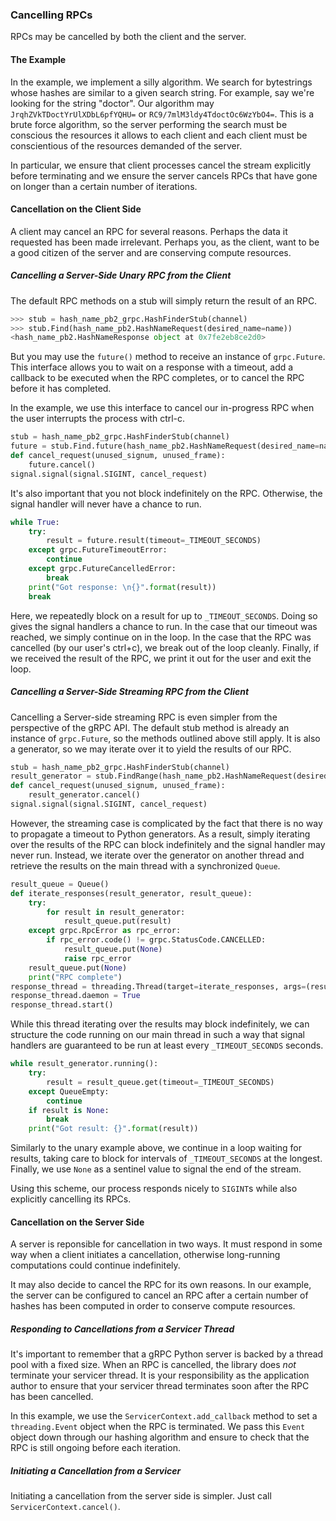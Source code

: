 ### Cancelling RPCs

RPCs may be cancelled by both the client and the server.

#### The Example

In the example, we implement a silly algorithm. We search for bytestrings whose
hashes are similar to a given search string. For example, say we're looking for
the string "doctor". Our algorithm may `JrqhZVkTDoctYrUlXDbL6pfYQHU=` or
`RC9/7mlM3ldy4TdoctOc6WzYbO4=`. This is a brute force algorithm, so the server
performing the search must be conscious the resources it allows to each client
and each client must be conscientious of the resources demanded of the server.

In particular, we ensure that client processes cancel the stream explicitly
before terminating and we ensure the server cancels RPCs that have gone on longer
than a certain number of iterations.

#### Cancellation on the Client Side

A client may cancel an RPC for several reasons. Perhaps the data it requested
has been made irrelevant. Perhaps you, as the client, want to be a good citizen
of the server and are conserving compute resources.

##### Cancelling a Server-Side Unary RPC from the Client

The default RPC methods on a stub will simply return the result of an RPC.

```python
>>> stub = hash_name_pb2_grpc.HashFinderStub(channel)
>>> stub.Find(hash_name_pb2.HashNameRequest(desired_name=name))
<hash_name_pb2.HashNameResponse object at 0x7fe2eb8ce2d0>
```

But you may use the `future()` method to receive an instance of `grpc.Future`.
This interface allows you to wait on a response with a timeout, add a callback
to be executed when the RPC completes, or to cancel the RPC before it has
completed.

In the example, we use this interface to cancel our in-progress RPC when the
user interrupts the process with ctrl-c.

```python
stub = hash_name_pb2_grpc.HashFinderStub(channel)
future = stub.Find.future(hash_name_pb2.HashNameRequest(desired_name=name))
def cancel_request(unused_signum, unused_frame):
    future.cancel()
signal.signal(signal.SIGINT, cancel_request)
```

It's also important that you not block indefinitely on the RPC. Otherwise, the
signal handler will never have a chance to run.

```python
while True:
    try:
        result = future.result(timeout=_TIMEOUT_SECONDS)
    except grpc.FutureTimeoutError:
        continue
    except grpc.FutureCancelledError:
        break
    print("Got response: \n{}".format(result))
    break
```

Here, we repeatedly block on a result for up to `_TIMEOUT_SECONDS`. Doing so
gives the signal handlers a chance to run. In the case that our timeout
was reached, we simply continue on in the loop. In the case that the RPC was
cancelled (by our user's ctrl+c), we break out of the loop cleanly. Finally, if
we received the result of the RPC, we print it out for the user and exit the
loop.


##### Cancelling a Server-Side Streaming RPC from the Client

Cancelling a Server-side streaming RPC is even simpler from the perspective of
the gRPC API. The default stub method is already an instance of `grpc.Future`,
so the methods outlined above still apply. It is also a generator, so we may
iterate over it to yield the results of our RPC.

```python
stub = hash_name_pb2_grpc.HashFinderStub(channel)
result_generator = stub.FindRange(hash_name_pb2.HashNameRequest(desired_name=name))
def cancel_request(unused_signum, unused_frame):
    result_generator.cancel()
signal.signal(signal.SIGINT, cancel_request)
```

However, the streaming case is complicated by the fact that there is no way to
propagate a timeout to Python generators. As a result, simply iterating over the
results of the RPC can block indefinitely and the signal handler may never run.
Instead, we iterate over the generator on another thread and retrieve the
results on the main thread with a synchronized `Queue`.

```python
result_queue = Queue()
def iterate_responses(result_generator, result_queue):
    try:
        for result in result_generator:
            result_queue.put(result)
    except grpc.RpcError as rpc_error:
        if rpc_error.code() != grpc.StatusCode.CANCELLED:
            result_queue.put(None)
            raise rpc_error
    result_queue.put(None)
    print("RPC complete")
response_thread = threading.Thread(target=iterate_responses, args=(result_generator, result_queue))
response_thread.daemon = True
response_thread.start()
```

While this thread iterating over the results may block indefinitely, we can
structure the code running on our main thread in such a way that signal handlers
are guaranteed to be run at least every `_TIMEOUT_SECONDS` seconds.

```python
while result_generator.running():
    try:
        result = result_queue.get(timeout=_TIMEOUT_SECONDS)
    except QueueEmpty:
        continue
    if result is None:
        break
    print("Got result: {}".format(result))
```

Similarly to the unary example above, we continue in a loop waiting for results,
taking care to block for intervals of `_TIMEOUT_SECONDS` at the longest.
Finally, we use `None` as a sentinel value to signal the end of the stream.

Using this scheme, our process responds nicely to `SIGINT`s while also
explicitly cancelling its RPCs.

#### Cancellation on the Server Side

A server is reponsible for cancellation in two ways. It must respond in some way
when a client initiates a cancellation, otherwise long-running computations
could continue indefinitely.

It may also decide to cancel the RPC for its own reasons. In our example, the
server can be configured to cancel an RPC after a certain number of hashes has
been computed in order to conserve compute resources.

##### Responding to Cancellations from a Servicer Thread

It's important to remember that a gRPC Python server is backed by a thread pool
with a fixed size. When an RPC is cancelled, the library does *not* terminate
your servicer thread. It is your responsibility as the application author to
ensure that your servicer thread terminates soon after the RPC has been
cancelled.

In this example, we use the `ServicerContext.add_callback` method to set a
`threading.Event` object when the RPC is terminated. We pass this `Event` object
down through our hashing algorithm and ensure to check that the RPC is still
ongoing before each iteration.


##### Initiating a Cancellation from a Servicer

Initiating a cancellation from the server side is simpler. Just call
`ServicerContext.cancel()`.
